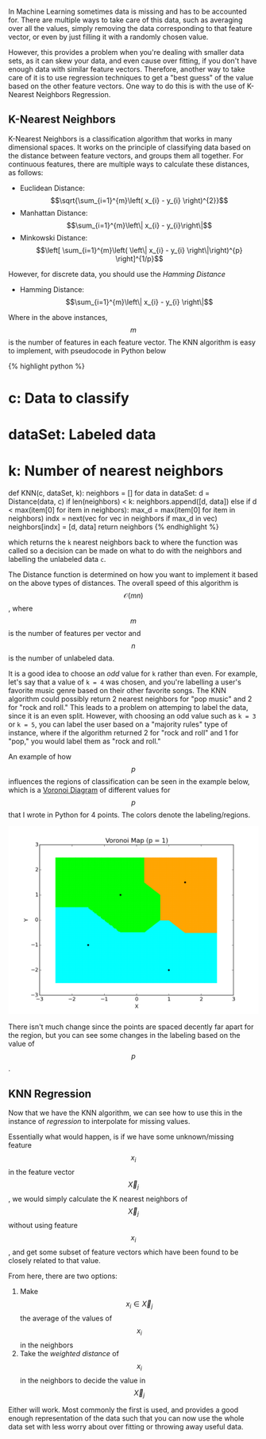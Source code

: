 In Machine Learning sometimes data is missing and has to be accounted for.
There are multiple ways to take care of this data, such as averaging over all
the values, simply removing the data corresponding to that feature vector, or
even by just filling it with a randomly chosen value.

However, this provides a problem when you're dealing with smaller data sets,
as it can skew your data, and even cause over fitting, if you don't have enough
data with similar feature vectors. Therefore, another way to take care of it is
to use regression techniques to get a "best guess" of the value based on the
other feature vectors. One way to do this is with the use of K-Nearest Neighbors
Regression.

K-Nearest Neighbors
-------------------

K-Nearest Neighbors is a classification algorithm that works in many dimensional
spaces. It works on the principle of classifying data based on the distance
between feature vectors, and groups them all together. For continuous features,
there are multiple ways to calculate these distances, as follows:

* Euclidean Distance: $$\sqrt{\sum_{i=1}^{m}\left( x_{i} - y_{i} \right)^{2}}$$
* Manhattan Distance: $$\sum_{i=1}^{m}\left\| x_{i} - y_{i}\right\|$$
* Minkowski Distance: $$\left[ \sum_{i=1}^{m}\left( \left\| x_{i} - y_{i} \right\|\right)^{p} \right]^{1/p}$$

However, for discrete data, you should use the _Hamming Distance_

* Hamming Distance: $$\sum_{i=1}^{m}\left\| x_{i} - y_{i} \right\|$$

Where in the above instances, $$m$$ is the number of features in each feature
vector. The KNN algorithm is easy to implement, with pseudocode in Python below

{% highlight python %}
# c: Data to classify
# dataSet: Labeled data
# k: Number of nearest neighbors
def KNN(c, dataSet, k):
    neighbors = []
    for data in dataSet:
        d = Distance(data, c)
        if len(neighbors) < k:
            neighbors.append([d, data])
        else if d < max(item[0] for item in neighbors):
            max_d = max(item[0] for item in neighbors)
            indx = next(vec for vec in neighbors if max_d in vec)
            neighbors[indx] = [d, data]
    return neighbors
{% endhighlight %}

which returns the `k` nearest neighbors back to where the function was called
so a decision can be made on what to do with the neighbors and labelling the
unlabeled data `c`.

The Distance function is determined on how you want to implement it based on the
above types of distances. The overall speed of this algorithm is $$\mathcal{O}\left(mn\right)$$, where $$m$$ is the number of features per vector
and $$n$$ is the number of unlabeled data.

It is a good idea to choose an _odd_ value for `k` rather than even. For example,
let's say that a value of `k = 4` was chosen, and you're labelling a user's
favorite music genre based on their other favorite songs. The KNN algorithm could
possibly return 2 nearest neighbors for "pop music" and 2 for "rock and roll."
This leads to a problem on attemping to label the data, since it is an even split.
However, with choosing an odd value such as `k = 3` or `k = 5`, you can label the
user based on a "majority rules" type of instance, where if the algorithm returned
2 for "rock and roll" and 1 for "pop," you would label them as "rock and roll."

An example of how $$p$$ influences the regions of classification can be seen
in the example below, which is a [Voronoi Diagram](https://en.wikipedia.org/wiki/Voronoi_diagram)
of different values for $$p$$ that I wrote in Python for 4 points. The colors
denote the labeling/regions.

![Voronoi Map](images/2016/10/10_30-KNN/VoronoiMap.gif)

There isn't much change since the points are spaced decently far apart for the
region, but you can see some changes in the labeling based on the value of $$p$$.

KNN Regression
--------------

Now that we have the KNN algorithm, we can see how to use this in the instance
of _regression_ to interpolate for missing values.

Essentially what would happen, is if we have some unknown/missing feature $$x_{i}$$
in the feature vector $$\vec{X}_{j}$$, we would simply calculate the K nearest neighbors
of $$\vec{X}_{j}$$ without using feature $$x_{i}$$, and get some subset of
feature vectors which have been found to be closely related to that value.

From here, there are two options:

1. Make $$x_{i} \in \vec{X}_{j}$$ the average of the values of $$x_{i}$$ in the neighbors
2. Take the _weighted distance_ of $$x_{i}$$ in the neighbors to decide the value in $$\vec{X}_{j}$$

Either will work. Most commonly the first is used, and provides a good enough
representation of the data such that you can now use the whole data set with
less worry about over fitting or throwing away useful data.
